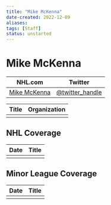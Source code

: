 ```yaml
---
title: "Mike McKenna"
date-created: 2022-12-09
aliases: 
tags: [Staff]
status: unstarted
---
```


# Mike McKenna

| NHL.com | Twitter |
| ------- | ------- |
| [Mike McKenna]() | [@twitter_handle](https://twitter.com/)

| Title | Organization |
| ----- | ------------ |
|       |              |



## NHL  Coverage
| Date | Title |
| ---- | ----- |
|      |       |



## Minor League Coverage
| Date | Title |
| ---- | ----- |
|      |       |


